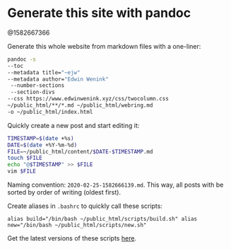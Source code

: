 # Generate this site with pandoc

@1582667366

Generate this whole website from markdown files with a one-liner:

```bash
pandoc -s 
--toc 
--metadata title="~ejw"
--metadata author="Edwin Wenink"
 --number-sections
 --section-divs 
--css https://www.edwinwenink.xyz/css/twocolumn.css 
~/public_html/**/*.md ~/public_html/webring.md 
-o ~/public_html/index.html
```

Quickly create a new post and start editing it:

```bash
TIMESTAMP=$(date +%s)
DATE=$(date +%Y-%m-%d)
FILE=~/public_html/content/$DATE-$TIMESTAMP.md
touch $FILE
echo "@$TIMESTAMP" >> $FILE
vim $FILE
```

Naming convention: `2020-02-25-1582666139.md`.
This way, all posts with be sorted by order of writing (oldest first).

Create aliases in `.bashrc` to quickly call these scripts:

`
alias build="/bin/bash ~/public_html/scripts/build.sh"
alias new="/bin/bash ~/public_html/scripts/new.sh"
`

Get the latest versions of these scripts [here](https://tilde.club/~ejw/scripts/).
